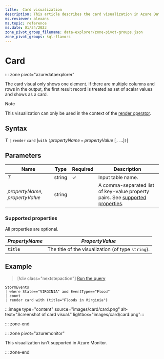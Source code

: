 ```yaml
---
title:  Card visualization
description: This article describes the card visualization in Azure Data Explorer.
ms.reviewer: alexans
ms.topic: reference
ms.date: 01/24/2023
zone_pivot_group_filename: data-explorer/zone-pivot-groups.json
zone_pivot_groups: kql-flavors
---
```

# Card

::: zone pivot="azuredataexplorer"

The card visual only shows one element. If there are multiple columns and rows in the output, the first result record is treated as set of scalar values and shows as a card.

> [!NOTE]
> This visualization can only be used in the context of the [render operator](renderoperator.md).

## Syntax

*T* `|` `render` `card` [`with` `(`*propertyName* `=` *propertyValue* [`,` ...]`)`]

## Parameters

| Name | Type | Required | Description |
| -- | -- | -- | -- |
| *T* | string | &check; | Input table name.|
| *propertyName*, *propertyValue* | string | | A comma-separated list of key-value property pairs. See [supported properties](#supported-properties).|

### Supported properties

All properties are optional.
    
|*PropertyName*|*PropertyValue*                                                                   |
|--------------|----------------------------------------------------------------------------------|
|`title`       |The title of the visualization (of type `string`).                                |

## Example

> [!div class="nextstepaction"]
> <a href="https://dataexplorer.azure.com/clusters/help/databases/Samples?query=H4sIAAAAAAAAAy2LsQqDQBAFe7/icZX5CAuLJFxjocH+8BZd0D1ZV0Xw42OC1RQz01jS6bmR2JKd2AdSQmPBqChc6+u3r3zpECTiH32O+WdeY0rRXUOXVrGLShJJ0QWN2NkG5MY20l0uYEHL2rNwcI8vTweEO3QAAAA=" target="_blank">Run the query</a>

```kusto 
StormEvents
| where State=="VIRGINIA" and EventType=="Flood"
| count
| render card with (title="Floods in Virginia")
```

:::image type="content" source="images/card/card.png" alt-text="Screenshot of card visual." lightbox="images/card/card.png":::

::: zone-end

::: zone pivot="azuremonitor"

This visualization isn't supported in Azure Monitor.

::: zone-end